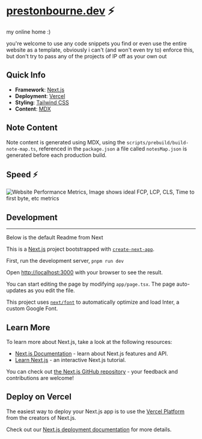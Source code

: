 # [prestonbourne.dev](https://prestonbourne.dev/) ⚡️

my online home :)

you're welcome to use any code snippets you find or even use the entire website as a template, obviously i can't (and won't even try to) enforce this, but don't try to pass any of the projects of IP off as your own out

## Quick Info

- **Framework**: [Next.js](https://nextjs.org/)
- **Deployment**: [Vercel](https://vercel.com)
- **Styling**: [Tailwind CSS](https://tailwindcss.com/)
- **Content**: [MDX](https://github.com/hashicorp/next-mdx-remote)

## Note Content

Note content is generated using MDX, using the `scripts/prebuild/build-note-map.ts`, referenced in the `package.json`
a file called `notesMap.json` is generated before each production build. 

## Speed ⚡

![Website Performance Metrics, Image shows ideal FCP, LCP, CLS, Time to first byte, etc metrics](https://github.com/prestonbourne/www-2024/blob/main/public/speed-insights.png?raw=true)

## Development
---
Below is the default Readme from Next

This is a [Next.js](https://nextjs.org/) project bootstrapped with [`create-next-app`](https://github.com/vercel/next.js/tree/canary/packages/create-next-app).

First, run the development server, `pnpm run dev`

Open [http://localhost:3000](http://localhost:3000) with your browser to see the result.

You can start editing the page by modifying `app/page.tsx`. The page auto-updates as you edit the file.

This project uses [`next/font`](https://nextjs.org/docs/basic-features/font-optimization) to automatically optimize and load Inter, a custom Google Font.

## Learn More

To learn more about Next.js, take a look at the following resources:

- [Next.js Documentation](https://nextjs.org/docs) - learn about Next.js features and API.
- [Learn Next.js](https://nextjs.org/learn) - an interactive Next.js tutorial.

You can check out [the Next.js GitHub repository](https://github.com/vercel/next.js/) - your feedback and contributions are welcome!

## Deploy on Vercel

The easiest way to deploy your Next.js app is to use the [Vercel Platform](https://vercel.com/new?utm_medium=default-template&filter=next.js&utm_source=create-next-app&utm_campaign=create-next-app-readme) from the creators of Next.js.

Check out our [Next.js deployment documentation](https://nextjs.org/docs/deployment) for more details.
